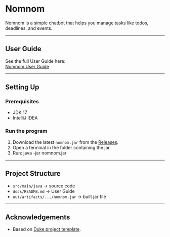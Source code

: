 # Nomnom

Nomnom is a simple chatbot that helps you manage tasks like todos, deadlines, and events.

---

## User Guide
See the full User Guide here:  
[Nomnom User Guide](https://<shennontay>.github.io/ip/)

---

## Setting Up

### Prerequisites
- JDK 17
- IntelliJ IDEA

### Run the program
1. Download the latest `nomnom.jar` from the [Releases](https://github.com/<shennontay>/ip/releases).
2. Open a terminal in the folder containing the jar.
3. Run: java -jar nomnom.jar

---

## Project Structure
- `src/main/java` → source code
- `docs/README.md` → User Guide 
- `out/artifacts/.../nomnom.jar` → built jar file

---

## Acknowledgements
- Based on [Duke project template](https://github.com/nus-cs2113-AY2526S1/ip).
